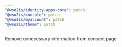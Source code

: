 ```yaml
---
"@wso2is/identity-apps-core": patch
"@wso2is/console": patch
"@wso2is/myaccount": patch
"@wso2is/theme": patch
---
```


Remove unnecessary information from consent page

